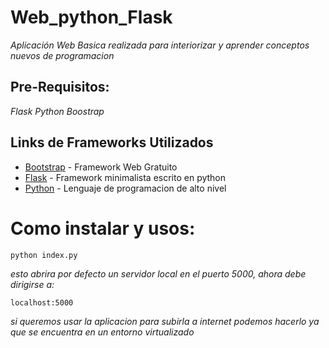 # Web_python_Flask

_Aplicación Web Basica realizada para interiorizar y aprender conceptos nuevos de programacion_



## Pre-Requisitos:
_Flask_
_Python_
_Boostrap_



## Links de Frameworks Utilizados
* [Bootstrap](https://github.com/twbs/bootstrap) - Framework Web Gratuito
* [Flask](https://flask.palletsprojects.com/en/2.1.x/installation/) - Framework minimalista escrito en python
* [Python](https://www.python.org/) - Lenguaje de programacion de alto nivel

# Como instalar y usos:

```
python index.py
```
_esto abrira por defecto un servidor local en el puerto 5000, ahora debe dirigirse a:_

```
localhost:5000
```

_si queremos usar la aplicacion para subirla a internet podemos hacerlo ya que se encuentra en un entorno virtualizado_
